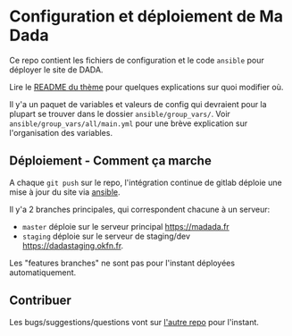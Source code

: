 # Configuration et déploiement de Ma Dada
Ce repo contient les fichiers de configuration et le code `ansible` pour déployer le site de DADA.

Lire le [README du thème](https://gitlab.com/madada-team/dada-france-theme) pour quelques explications sur quoi modifier où.

Il y'a un paquet de variables et valeurs de config qui devraient pour la plupart se trouver
dans le dossier `ansible/group_vars/`. Voir `ansible/group_vars/all/main.yml` pour une brève
explication sur l'organisation des variables.

## Déploiement - Comment ça marche

A chaque `git push` sur le repo, l'intégration continue de gitlab déploie une mise à jour du site via [ansible](https://docs.ansible.com).

Il y'a 2 branches principales, qui correspondent chacune à un serveur:

- `master` déploie sur le serveur principal https://madada.fr
- `staging` déploie sur le serveur de staging/dev https://dadastaging.okfn.fr.

Les "features branches" ne sont pas pour l'instant déployées automatiquement.

## Contribuer

Les bugs/suggestions/questions vont sur [l'autre repo](https://gitlab.com/madada-team/dada-france-theme/issues) pour l'instant.
